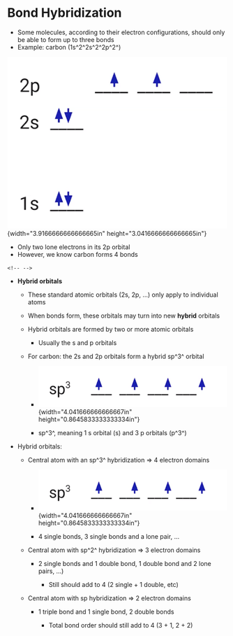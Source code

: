 # Bond Hybridization
-   Some molecules, according to their electron configurations, should only be able to form up to three bonds
-   Example: carbon (1s^2^2s^2^2p^2^)

![4 4 2s 4t ](../media/Unit-2-Bond-Hybridization-image1.png){width="3.9166666666666665in" height="3.0416666666666665in"}
-   Only two lone electrons in its 2p orbital
-   However, we know carbon forms 4 bonds

```{=html}
<!-- -->
```
-   **Hybrid orbitals**

    -   These standard atomic orbitals (2s, 2p, ...) only apply to individual atoms

    -   When bonds form, these orbitals may turn into new **hybrid** orbitals

    -   Hybrid orbitals are formed by two or more atomic orbitals

        -   Usually the s and p orbitals

    -   For carbon: the 2s and 2p orbitals form a hybrid sp^3^ orbital

        -   ![Eds ](../media/Unit-2-Bond-Hybridization-image2.png){width="4.041666666666667in" height="0.8645833333333334in"}

        -   sp^3^, meaning 1 s orbital (s) and 3 p orbitals (p^3^)
-   Hybrid orbitals:

    -   Central atom with an sp^3^ hybridization => 4 electron domains

        -   ![Eds ](../media/Unit-2-Bond-Hybridization-image2.png){width="4.041666666666667in" height="0.8645833333333334in"}

        -   4 single bonds, 3 single bonds and a lone pair, ...

    -   Central atom with sp^2^ hybridization => 3 electron domains

        -   2 single bonds and 1 double bond, 1 double bond and 2 lone pairs, ...)

            -   Still should add to 4 (2 single + 1 double, etc)

    -   Central atom with sp hybridization => 2 electron domains

        -   1 triple bond and 1 single bond, 2 double bonds

            -   Total bond order should still add to 4 (3 + 1, 2 + 2)




